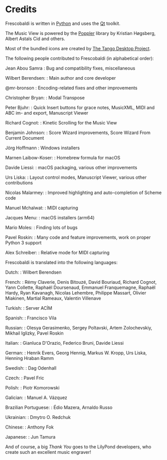 # Credits

Frescobaldi is written in [Python](http://www.python.org) and uses the
[Qt](http://www.qt.io) toolkit.

The Music View is powered by the [Poppler](http://poppler.freedesktop.org)
library by Kristian Høgsberg, Albert Astals Cid and others.

Most of the bundled icons are created by [The Tango Desktop
Project](http://tango.freedesktop.org).

The following people contributed to Frescobaldi (in alphabetical order):

Jean Abou Samra
: Bug and compatibility fixes, miscellaneous

Wilbert Berendsen:
: Main author and core developer

@mr-bronson
: Encoding-related fixes and other improvements

Christopher Bryan:
: Modal Transpose

Peter Bjuhr:
: Quick Insert buttons for grace notes, MusicXML, MIDI and ABC im- and export,
  Manuscript Viewer

Richard Cognot:
: Kinetic Scrolling for the Music View

Benjamin Johnson:
: Score Wizard improvements, Score Wizard From Current Document

Jörg Hoffmann
: Windows installers

Marnen Laibow-Koser:
: Homebrew formula for macOS

Davide Liessi:
: macOS packaging, various other improvements

Urs Liska:
: Layout control modes, Manuscript Viewer, various other contributions

Nicolas Malarmey:
: Improved highlighting and auto-completion of Scheme code

Manuel Mchalwat:
: MIDI capturing

Jacques Menu:
: macOS installers (arm64)

Mario Moles:
: Finding lots of bugs

Pavel Roskin:
: Many code and feature improvements, work on proper Python 3 support

Alex Schreiber:
: Relative mode for MIDI capturing


Frescobaldi is translated into the following languages:

Dutch:
: Wilbert Berendsen

French:
: Rémy Claverie,
  Denis Bitouzé,
  David Bouriaud,
  Richard Cognot,
  Yann Collette,
  Raphaël Doursenaud,
  Emmanuel Franquemagne,
  Raphaël Hardy,
  Ryan Kavanagh,
  Nicolas Lehembre,
  Philippe Massart,
  Olivier Miakinen,
  Martial Rameaux,
  Valentin Villenave

Turkish:
: Server ACİM

Spanish:
: Francisco Vila

Russian:
: Olesya Gerasimenko,
  Sergey Poltavski,
  Artem Zolochevskiy,
  Mikhail Iglizky,
  Pavel Roskin

Italian:
: Gianluca D'Orazio,
  Federico Bruni,
  Davide Liessi

German:
: Henrik Evers,
  Georg Hennig,
  Markus W. Kropp,
  Urs Liska,
  Henning Hraban Ramm

Swedish:
: Dag Odenhall

Czech:
: Pavel Fric

Polish:
: Piotr Komorowski

Galician:
: Manuel A. Vázquez

Brazilian Portuguese:
: Édio Mazera,
  Arnaldo Russo

Ukrainian:
: Dmytro O. Redchuk

Chinese:
: Anthony Fok

Japanese:
: Jun Tamura

And of course, a big *Thank You* goes to the LilyPond developers, who create
such an excellent music engraver!
